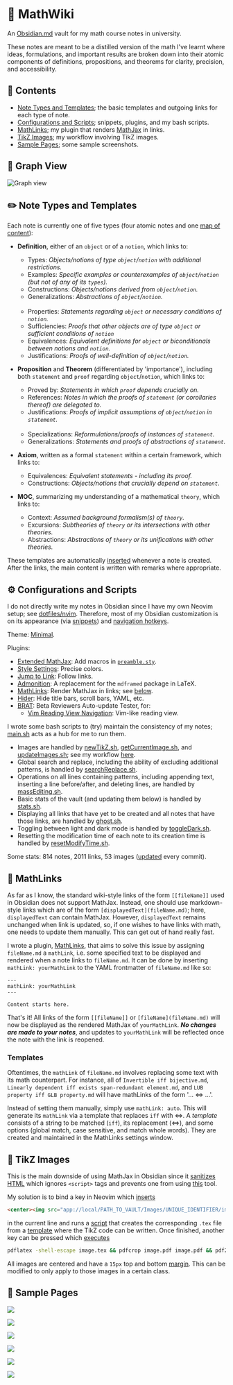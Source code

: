 # :pencil: MathWiki

An [Obsidian.md](https://obsidian.md) vault for my math course notes in university.

These notes are meant to be a distilled version of the math I've learnt where ideas, formulations, and important results are broken down into their atomic components of definitions, propositions, and theorems for clarity, precision, and accessibility.

## :bookmark_tabs: Contents
* [Note Types and Templates](https://github.com/zhaoshenzhai/MathWiki#pencil2-note-types-and-templates); the basic templates and outgoing links for each type of note.
* [Configurations and Scripts](https://github.com/zhaoshenzhai/MathWiki#gear-configurations-and-scripts); snippets, plugins, and my bash scripts.
* [MathLinks](https://github.com/zhaoshenzhai/MathWiki#symbols-mathlinks); my plugin that renders [MathJax](https://www.mathjax.org/) in links.
* [TikZ Images](https://github.com/zhaoshenzhai/MathWiki#art-tikz-images); my workflow involving TikZ images.
* [Sample Pages](https://github.com/zhaoshenzhai/MathWiki#page_with_curl-sample-pages); some sample screenshots.

## :telescope: Graph View

![Graph view](https://raw.githubusercontent.com/zhaoshenzhai/MathWiki/master/.github/graph_view.png)

## :pencil2: Note Types and Templates

Each note is currently one of five types (four atomic notes and one [map of content](https://forum.obsidian.md/t/on-the-process-of-making-mocs/1060/11)):

* **Definition**, either of an `object` or of a `notion`, which links to:
    * Types: _Objects/notions of type `object`/`notion` with additional restrictions._
    * Examples: _Specific examples or counterexamples of `object`/`notion` (but not of any of its `types`)._
    * Constructions: _Objects/notions derived from `object`/`notion`._
    * Generalizations: _Abstractions of `object`/`notion`._<br/><br/>
    * Properties: _Statements regarding `object` or necessary conditions of `notion`._
    * Sufficiencies: _Proofs that other objects are of type `object` or sufficient conditions of `notion`_
    * Equivalences: _Equivalent definitions for `object` or biconditionals between notions and `notion`._
    * Justifications: _Proofs of well-definition of `object`/`notion`._

* **Proposition** and **Theorem** (differentiated by 'importance'), including both `statement` and `proof` regarding `object`/`notion`, which links to:
    * Proved by: _Statements in which `proof` depends crucially on._
    * References: _Notes in which the proofs of `statement` (or corollaries thereof) are delegated to._
    * Justifications: _Proofs of implicit assumptions of `object`/`notion` in `statement`._<br/><br/>
    * Specializations: _Reformulations/proofs of instances of `statement`._
    * Generalizations: _Statements and proofs of abstractions of `statement`._
* **Axiom**, written as a formal `statement` within a certain framework, which links to:
    * Equivalences: _Equivalent statements - including its proof._
    * Constructions: _Objects/notions that crucially depend on `statement`._
* **MOC**, summarizing my understanding of a mathematical `theory`, which links to:
    * Context: _Assumed background formalism(s) of `theory`._
    * Excursions: _Subtheories of `theory` or its intersections with other theories._
    * Abstractions: _Abstractions of `theory` or its unifications with other theories._

These templates are automatically [inserted][templatesInsert] whenever a note is created. After the links, the main content is written with remarks where appropriate.

## :gear: Configurations and Scripts

I do not directly write my notes in Obsidian since I have my own Neovim setup; see [dotfiles/nvim](https://github.com/zhaoshenzhai/dotfiles/tree/master/config/nvim). Therefore, most of my Obsidian customization is on its appearance (via [snippets](.obsidian/snippets/)) and [navigation hotkeys](.obsidian/hotkeys.json).

Theme: [Minimal](https://github.com/kepano/obsidian-minimal).

Plugins:
* [Extended MathJax](https://github.com/xldenis/obsidian-latex): Add macros in [`preamble.sty`](preamble.sty).
* [Style Settings](https://github.com/mgmeyers/obsidian-style-settings): Precise colors.
* [Jump to Link](https://github.com/mrjackphil/obsidian-jump-to-link): Follow links.
* [Admonition](https://github.com/valentine195/obsidian-admonition): A replacement for the `mdframed` package in LaTeX.
* [MathLinks](https://github.com/zhaoshenzhai/obsidian-mathlinks): Render MathJax in links; see [below](https://github.com/zhaoshenzhai/MathWiki#symbols-mathlinks).
* [Hider](https://github.com/kepano/obsidian-hider): Hide title bars, scroll bars, YAML, etc.
* [BRAT](https://github.com/TfTHacker/obsidian42-brat): Beta Reviewers Auto-update Tester, for:
    * [Vim Reading View Navigation](https://github.com/kometenstaub/obsidian-vim-reading-view-navigation): Vim-like reading view.

I wrote some bash scripts to (try) maintain the consistency of my notes; [main.sh](https://github.com/zhaoshenzhai/MathWiki/blob/master/.scripts/main.sh) acts as a hub for me to run them.
* Images are handled by [newTikZ.sh](https://github.com/zhaoshenzhai/MathWiki/blob/master/.scripts/newTikZ.sh), [getCurrentImage.sh](https://github.com/zhaoshenzhai/MathWiki/blob/master/.scripts/getCurrentImage.sh), and [updateImages.sh](https://github.com/zhaoshenzhai/MathWiki/blob/master/.scripts/updateImages.sh); see my workflow [here](https://github.com/zhaoshenzhai/MathWiki#art-tikz-images).
* Global search and replace, including the ability of excluding additional patterns, is handled by [searchReplace.sh](https://github.com/zhaoshenzhai/MathWiki/blob/master/.scripts/searchReplace.sh).
* Operations on all lines containing patterns, including appending text, inserting a line before/after, and deleting lines, are handled by [massEditing.sh](https://github.com/zhaoshenzhai/MathWiki/blob/master/.scripts/massEditing.sh).
* Basic stats of the vault (and updating them below) is handled by [stats.sh](https://github.com/zhaoshenzhai/MathWiki/blob/master/.scripts/stats.sh).
* Displaying all links that have yet to be created and all notes that have those links, are handled by [ghost.sh](https://github.com/zhaoshenzhai/MathWiki/blob/master/.scripts/ghost.sh).
* Toggling between light and dark mode is handled by [toggleDark.sh](https://github.com/zhaoshenzhai/MathWiki/blob/master/.scripts/toggleDark.sh).
* Resetting the modification time of each note to its creation time is handled by [resetModifyTime.sh](https://github.com/zhaoshenzhai/MathWiki/blob/master/.scripts/resetModifyTime.sh).

Some stats: 814 notes, 2011 links, 53 images ([updated](https://github.com/zhaoshenzhai/MathWiki/blob/master/.scripts/stats.sh) every commit).

## :symbols: MathLinks

As far as I know, the standard wiki-style links of the form `[[fileName]]` used in Obsidian does not support MathJax. Instead, one should use markdown-style links which are of the form `[displayedText](fileName.md)`; here, `displayedText` can contain MathJax. However, `displayedText` remains unchanged when link is updated, so, if one wishes to have links with math, one needs to update them manually. This can get out of hand really fast.

I wrote a plugin, [MathLinks](https://github.com/zhaoshenzhai/obsidian-mathlinks), that aims to solve this issue by assigning `fileName.md` a `mathLink`, i.e. some specified text to be displayed and rendered when a note links to `fileName.md`. It can be done by inserting `mathLink: yourMathLink` to the YAML frontmatter of `fileName.md` like so:

```
---
mathLink: yourMathLink
---

Content starts here.
```

That's it! All links of the form `[[fileName]]` or `[fileName](fileName.md)` will now be displayed as the rendered MathJax of `yourMathLink`. _**No changes are made to your notes**_, and updates to `yourMathLink` will be reflected once the note with the link is reopened.

### Templates
Oftentimes, the `mathLink` of `fileName.md` involves replacing some text with its math counterpart. For instance, all of `Invertible iff bijective.md`, `Linearly dependent iff exists span-redundant element.md`, and `LUB property iff GLB property.md` will have mathLinks of the form '... $\Leftrightarrow$ ...'.

Instead of setting them manually, simply use `mathLink: auto`. This will generate its `mathLink` via a template that replaces `iff` with $\Leftrightarrow$. A _template_ consists of a string to be matched (`iff`), its replacement $(\Leftrightarrow)$, and some options (global match, case sensitive, and match whole words). They are created and maintained in the MathLinks settings window.

## :art: TikZ Images

This is the main downside of using MathJax in Obsidian since it [sanitizes HTML](https://help.obsidian.md/Advanced+topics/HTML+sanitization) which ignores `<script>` tags and prevents one from using [this](https://github.com/kisonecat/tikzjax) tool.

My solution is to bind a key in Neovim which [inserts][tikzInsert]
```html
<center><img src="app://local/PATH_TO_VAULT/Images/UNIQUE_IDENTIFIER/image.svg"></center>
```
in the current line and runs a [script](https://github.com/zhaoshenzhai/MathWiki/blob/master/.scripts/newTikZ.sh) that creates the corresponding `.tex` file from a [template](https://github.com/zhaoshenzhai/MathWiki/blob/master/imageTemplate.tex) where the TikZ code can be written. Once finished, another key can be pressed which [executes][pdfLaTeXExecute]
```bash
pdflatex -shell-escape image.tex && pdfcrop image.pdf image.pdf && pdf2svg image.pdf image.svg
```
All images are centered and have a `15px` top and bottom [margin](https://github.com/zhaoshenzhai/MathWiki/blob/master/.obsidian/snippets/imageMargins.css). This can be modified to only apply to those images in a certain class.

## :page_with_curl: Sample Pages

![](https://raw.githubusercontent.com/zhaoshenzhai/MathWiki/master/.github/sample_pages/linear_algebra.png)

![](https://raw.githubusercontent.com/zhaoshenzhai/MathWiki/master/.github/sample_pages/linear_map.png)

![](https://raw.githubusercontent.com/zhaoshenzhai/MathWiki/master/.github/sample_pages/function.png)

![](https://raw.githubusercontent.com/zhaoshenzhai/MathWiki/master/.github/sample_pages/linear_subspace.png)

![](https://raw.githubusercontent.com/zhaoshenzhai/MathWiki/master/.github/sample_pages/upper_limit_strictly_finer_than_k.png)

![](https://raw.githubusercontent.com/zhaoshenzhai/MathWiki/master/.github/sample_pages/fundamental_theorem_of_equivalence_relations.png)

[templatesInsert]: https://github.com/zhaoshenzhai/dotfiles/blob/master/config/nvim/UltiSnips/markdown.snippets#L111
[tikzInsert]: https://github.com/zhaoshenzhai/dotfiles/blob/master/config/nvim/config/MathWiki.vim#L1
[pdfLaTeXExecute]: https://github.com/zhaoshenzhai/dotfiles/blob/master/config/nvim/config/MathWiki.vim#L2
